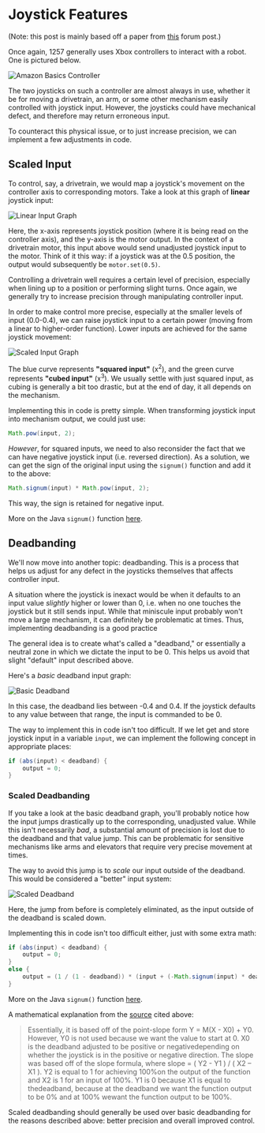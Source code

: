 # Joystick Features

(Note: this post is mainly based off a paper from [this](https://www.chiefdelphi.com/t/joystick-scaling-deadband/355153) forum post.)

Once again, 1257 generally uses Xbox controllers to interact with a robot. One is pictured below.

![Amazon Basics Controller](img/AmazonBasicsController.jpg ':size=350x300')

The two joysticks on such a controller are almost always in use, whether it be for moving a drivetrain, an arm, or some other mechanism easily controlled with joystick input. However, the joysticks could have mechanical defect, and therefore may return erroneous input. 

To counteract this physical issue, or to just increase precision, we can implement a few adjustments in code. 

## Scaled Input

To control, say, a drivetrain, we would map a joystick's movement on the controller axis to corresponding motors. Take a look at this graph of **linear** joystick input:

![Linear Input Graph](img/LinearInputDesmos.jpg ':size=400x400')

Here, the x-axis represents joystick position (where it is being read on the controller axis), and the y-axis is the motor output. In the context of a drivetrain motor, this input above would send unadjusted joystick input to the motor. Think of it this way: if a joystick was at the 0.5 position, the output would subsequently be `motor.set(0.5)`.

Controlling a drivetrain well requires a certain level of precision, especially when lining up to a position or performing slight turns. Once again, we generally try to increase precision through manipulating controller input.

In order to make control more precise, especially at the smaller levels of input (0.0-0.4), we can raise joystick input to a certain power (moving from a linear to higher-order function). Lower inputs are achieved for the same joystick movement:

![Scaled Input Graph](img/ScaledInputsDesmos.jpg ':size=400x400')

The blue curve represents **"squared input"** (x<sup>2</sup>), and the green curve represents **"cubed input"** (x<sup>3</sup>). We usually settle with just squared input, as cubing is generally a bit too drastic, but at the end of day, it all depends on the mechanism. 

Implementing this in code is pretty simple. When transforming joystick input into mechanism output, we could just use:

```java
Math.pow(input, 2);
```

*However*, for squared inputs, we need to also reconsider the fact that we can have negative joystick input (i.e. reversed direction). As a solution, we can get the sign of the original input using the `signum()` function and add it to the above:

```java
Math.signum(input) * Math.pow(input, 2);
```

This way, the sign is retained for negative input.

More on the Java `signum()` function [here](https://www.tutorialspoint.com/java/lang/math_signum_float.htm).

## Deadbanding

We'll now move into another topic: deadbanding. This is a process that helps us adjust for any defect in the joysticks themselves that affects controller input.

A situation where the joystick is inexact would be when it defaults to an input value *slightly* higher or lower than 0, i.e. when no one touches the joystick but it still sends input. While that miniscule input probably won't move a large mechanism, it can definitely be problematic at times. Thus, implementing deadbanding is a good practice

The general idea is to create what's called a "deadband," or essentially a neutral zone in which we dictate the input to be 0. This helps us avoid that slight "default" input described above.

Here's a *basic* deadband input graph:

![Basic Deadband](img/BasicDeadband.jpg ':size=450x400')

In this case, the deadband lies between -0.4 and 0.4. If the joystick defaults to any value between that range, the input is commanded to be 0.

The way to implement this in code isn't too difficult. If we let get and store joystick input in a variable `input`, we can implement the following concept in appropriate places:

```java
if (abs(input) < deadband) {
    output = 0;
}
```

### Scaled Deadbanding

If you take a look at the basic deadband graph, you'll probably notice how the input jumps drastically up to the corresponding, unadjusted value. While this isn't necessarily *bad*, a substantial amount of precision is lost due to the deadband and that value jump. This can be problematic for sensitive mechanisms like arms and elevators that require very precise movement at times.  

The way to avoid this jump is to *scale* our input outside of the deadband. This would be considered a "better" input system:

![Scaled Deadband](img/ScaledDeadband.jpg ':size=450x400')

Here, the jump from before is completely eliminated, as the input outside of the deadband is scaled down.

Implementing this in code isn't too difficult either, just with some extra math:

```java
if (abs(input) < deadband) {
    output = 0;
}
else {
    output = (1 / (1 - deadband)) * (input + (-Math.signum(input) * deadband));
}
```

More on the Java `signum()` function [here](https://www.tutorialspoint.com/java/lang/math_signum_float.htm).

A mathematical explanation from the [source](https://www.chiefdelphi.com/t/joystick-scaling-deadband/355153) cited above:

> Essentially, it is based off of the point-slope form Y = M(X - X0) + Y0. However, Y0 is not used because we want the value to start at 0. X0 is the deadband adjusted to be positive or negativedepending on whether the joystick is in the positive or negative direction. The slope was based off of the slope formula, where slope = ( Y2 - Y1 ) / ( X2 – X1 ). Y2 is equal to 1 for achieving 100%on the output of the function and X2 is 1 for an input of 100%. Y1 is 0 because X1 is equal to thedeadband, because at the deadband we want the function output to be 0% and at 100% wewant the function output to be 100%.

Scaled deadbanding should generally be used over basic deadbanding for the reasons described above: better precision and overall improved control.